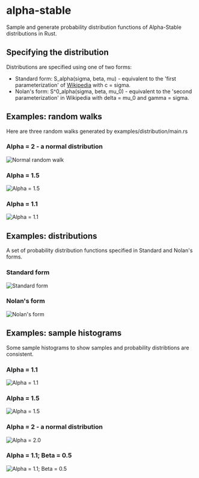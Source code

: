 # alpha-stable
Sample and generate probability distribution functions of Alpha-Stable distributions in Rust.

## Specifying the distribution
Distributions are specified using one of two forms:
 - Standard form: S_alpha(sigma, beta, mu) - equivalent to the 'first parameterization' of [Wikipedia](<https://en.wikipedia.org/wiki/Stable_distribution>) with c = sigma.
 - Nolan's form: S^0_alpha(sigma, beta, mu_0) - equivalent to the 'second parameterization' in Wikipedia with delta = mu_0 and gamma = sigma.

## Examples: random walks
Here are three random walks generated by examples/distribution/main.rs

### Alpha = 2 - a normal distribution
![Normal random walk](https://raw.githubusercontent.com/pb137/alpha-stable/main/images/Samples_3.png?raw=true)

### Alpha = 1.5 
![Alpha = 1.5](https://raw.githubusercontent.com/pb137/alpha-stable/main/images/Samples_2.png?raw=true)

### Alpha = 1.1 
![Alpha = 1.1](https://raw.githubusercontent.com/pb137/alpha-stable/main/images/Samples_1.png?raw=true)

## Examples: distributions
A set of probability distribution functions specified in Standard and Nolan's forms.

### Standard form
![Standard form](https://raw.githubusercontent.com/pb137/alpha-stable/main/images/Distributions_1.png?raw=true)

### Nolan's form
![Nolan's form](https://raw.githubusercontent.com/pb137/alpha-stable/main/images/Distributions_2.png?raw=true)

## Examples: sample histograms
Some sample histograms to show samples and probability distribtions are consistent.

### Alpha = 1.1
![Alpha = 1.1](https://raw.githubusercontent.com/pb137/alpha-stable/main/images/Hist_1.png?raw=true)

### Alpha = 1.5
![Alpha = 1.5](https://raw.githubusercontent.com/pb137/alpha-stable/main/images/Hist_2.png?raw=true)

### Alpha = 2 - a normal distribution
![Alpha = 2.0](https://raw.githubusercontent.com/pb137/alpha-stable/main/images/Hist_3.png?raw=true)

### Alpha = 1.1; Beta = 0.5 
![Alpha = 1.1; Beta = 0.5](https://raw.githubusercontent.com/pb137/alpha-stable/main/images/Hist_4.png?raw=true)

